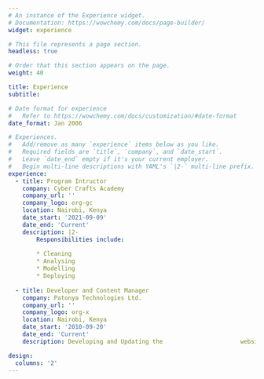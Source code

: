 ```yaml
---
# An instance of the Experience widget.
# Documentation: https://wowchemy.com/docs/page-builder/
widget: experience

# This file represents a page section.
headless: true

# Order that this section appears on the page.
weight: 40

title: Experience
subtitle:

# Date format for experience
#   Refer to https://wowchemy.com/docs/customization/#date-format
date_format: Jan 2006

# Experiences.
#   Add/remove as many `experience` items below as you like.
#   Required fields are `title`, `company`, and `date_start`.
#   Leave `date_end` empty if it's your current employer.
#   Begin multi-line descriptions with YAML's `|2-` multi-line prefix.
experience:
  - title: Program Intructor
    company: Cyber Crafts Academy
    company_url: ''
    company_logo: org-gc
    location: Nairobi, Kenya
    date_start: '2021-09-09'
    date_end: 'Current'
    description: |2-
        Responsibilities include:
        
        * Cleaning
        * Analysing
        * Modelling
        * Deploying
        
  - title: Developer and Content Manager
    company: Patonya Technologies Ltd.
    company_url: ''
    company_logo: org-x
    location: Nairobi, Kenya
    date_start: '2010-09-20'
    date_end: 'Current'
    description: Developing and Updating the                      website.

design:
  columns: '2'
---
```

